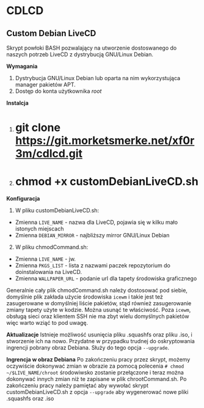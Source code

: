 # CDLCD
## Custom Debian LiveCD

Skrypt powłoki BASH pozwalający na utworzenie dostoswanego do naszych potrzeb
LiveCD z dystrybucją GNU/Linux Debian.

**Wymagania**
1. Dystrybucja GNU/Linux Debian lub oparta na nim wykorzystująca manager
pakietów APT.
2. Dostęp do konta użytkownika *root*

**Instalcja**
1. # git clone https://git.morketsmerke.net/xf0r3m/cdlcd.git
2. # chmod +x customDebianLiveCD.sh

**Konfiguracja**
1. W pliku customDebianLiveCD.sh:
  * Zmienna `LIVE_NAME` - nazwa dla LiveCD, pojawia się w kilku mało istonych
    miejscach
  * Zmienna `DEBIAN_MIRROR` - najbliższy mirror GNU/Linux Debian
2. W pliku chmodCommand.sh:
  * Zmienna `LIVE_NAME` - jw.
  * Zmienna `PKGS_LIST` - lista z nazwami paczek repozytorium do doinstalowania
    na LiveCD.
  * Zmienna `WALLPAPER_URL` - podanie url dla tapety środowiska graficznego

Generalnie cały plik chmodCommand.sh należy dostosować pod siebie, domyślnie 
plik zakłada użycie środowiska `icewm` i takie jest też zasugerowane w 
domyślniej liście pakietów, stąd również zasugerowanie zmiany tapety użyte w
kodzie. Można usunąć te właściwość. Poza `icewm`, obsługą sieci oraz klientem
SSH nie ma zbyt wielu domyślnych pakietów więc warto wziąć to pod uwagę.

**Aktualizacje**
Istnieje możliwość usunięcia pliku .squashfs oraz pliku .iso, i stworzenie ich
na nowo. Przydatne w przypadku trudnej do oskryptowania ingrencji pobrany
obraz Debiana. Służy do tego opcja `--upgrade`.

**Ingrencja w obraz Debiana**
Po zakończeniu pracy przez skrypt, możemy oczywiście dokonywać zmian w obrazie
za pomocą polecenia `# chmod ~/$LIVE_NAME/chroot` środowiwsko zostanie
przełączone i teraz można dokonywać innych zmian niż te zapisane w plik
chrootCommand.sh. Po zakończeniu pracy należy pamiętać aby wywołać skrypt
customDebianLiveCD.sh z opcja `--upgrade` aby wygenerować nowe pliki .squashfs
oraz .iso  
